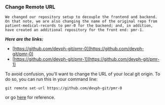### Change Remote URL

    We changed our repository setup to decouple the frontend and backend. On that note, we are also changing the name of the original repo from patient-medical-records to pmr-0 for the backend; and, in addition, have created an additional repository for the front end: pmr-1.

**_Here are the links:_**

- [https://github.com/devph-git/pmr-0](https://github.com/devph-git/pmr-0)
- [https://github.com/devph-git/pmr-1](https://github.com/devph-git/pmr-1)

To avoid confusion, you'll want to change the URL of your local git origin. To do so, you can run this in your command line:

`git remote set-url https://github.com/devph-git/pmr-0`

or go [here](https://docs.github.com/en/github/using-git/changing-a-remotes-url) for reference.

